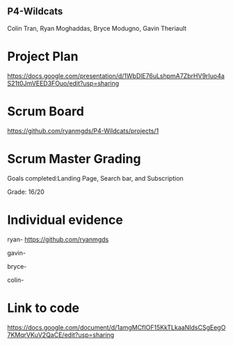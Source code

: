 ## P4-Wildcats
Colin Tran, Ryan Moghaddas, Bryce Modugno, Gavin Theriault


# Project Plan 
https://docs.google.com/presentation/d/1WbDlE76uLshpmA7ZbrHV9rIuo4aS21t0JmVEED3FOuo/edit?usp=sharing

# Scrum Board
https://github.com/ryanmgds/P4-Wildcats/projects/1

# Scrum Master Grading
Goals completed:Landing Page, Search bar, and Subscription

Grade: 16/20

# Individual evidence
ryan- https://github.com/ryanmgds

gavin-

bryce-

colin-

# Link to code
https://docs.google.com/document/d/1amgMCfIOF15KkTLkaaNIdsCSgEegO7KMqrVKuV2QaCE/edit?usp=sharing 

